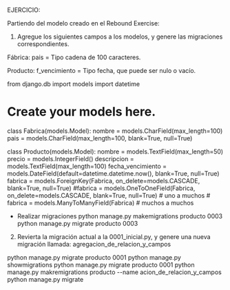 EJERCICIO: 


Partiendo del modelo creado en el Rebound Exercise: 

1. Agregue los siguientes campos a los modelos, y genere las migraciones correspondientes.  

Fábrica: pais = Tipo cadena de 100 caracteres. 

Producto: f_vencimiento = Tipo fecha, que puede ser nulo o vacío. 

from django.db import models
import datetime
# Create your models here.


class Fabrica(models.Model):
    nombre = models.CharField(max_length=100)
    pais = models.CharField(max_length=100, blank=True, null=True)

class Producto(models.Model):
    nombre = models.TextField(max_length=50)
    precio = models.IntegerField()
    descripcion = models.TextField(max_length=100)
    fecha_vencimiento = models.DateField(default=datetime.datetime.now(), blank=True, null=True)
    fabrica = models.ForeignKey(Fabrica, on_delete=models.CASCADE, blank=True, null=True)
    #fabrica = models.OneToOneField(Fabrica, on_delete=models.CASCADE, blank=True, null=True) # uno a muchos
    # fabrica = models.ManyToManyField(Fabrica) # muchos a muchos  

* Realizar migraciones
python manage.py makemigrations producto 0003
python manage.py migrate producto 0003


2. Revierta la migración actual a la 0001_inicial.py, y genere una nueva migración llamada: agregacion_de_relacion_y_campos 

python manage.py migrate producto 0001
python manage.py showmigrations
python manage.py migrate producto 0001
python manage.py makremigrations producto --name acion_de_relacion_y_campos
python manage.py migrate